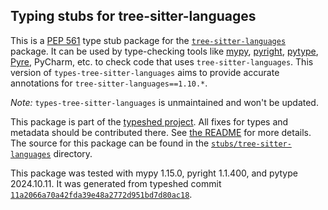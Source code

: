 ## Typing stubs for tree-sitter-languages

This is a [PEP 561](https://peps.python.org/pep-0561/)
type stub package for the [`tree-sitter-languages`](https://github.com/grantjenks/py-tree-sitter-languages) package.
It can be used by type-checking tools like
[mypy](https://github.com/python/mypy/),
[pyright](https://github.com/microsoft/pyright),
[pytype](https://github.com/google/pytype/),
[Pyre](https://pyre-check.org/),
PyCharm, etc. to check code that uses `tree-sitter-languages`. This version of
`types-tree-sitter-languages` aims to provide accurate annotations for
`tree-sitter-languages==1.10.*`.

*Note:* `types-tree-sitter-languages` is unmaintained and won't be updated.


This package is part of the [typeshed project](https://github.com/python/typeshed).
All fixes for types and metadata should be contributed there.
See [the README](https://github.com/python/typeshed/blob/main/README.md)
for more details. The source for this package can be found in the
[`stubs/tree-sitter-languages`](https://github.com/python/typeshed/tree/main/stubs/tree-sitter-languages)
directory.

This package was tested with
mypy 1.15.0,
pyright 1.1.400,
and pytype 2024.10.11.
It was generated from typeshed commit
[`11a2066a70a42fda39e48a2772d951bd7d80ac18`](https://github.com/python/typeshed/commit/11a2066a70a42fda39e48a2772d951bd7d80ac18).